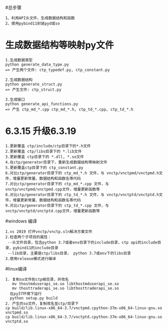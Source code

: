 
#总步骤

    1、利用API头文件，生成数据结构和函数
    2、使用pybind11封装pyd或so


# 生成数据结构等映射py文件

    1.生成数据类型
    python generate_data_type.py
    => 产生两个文件: ctp_typedef.py, ctp_constant.py
    
    2.生成数据结构
    python generate_struct.py
    => 产生文件: ctp_struct.py
    
    3.生成接口
    python generate_api_functions.py
    => 产生 ctp_md_*.cpp ctp_md_*.h, ctp_td_*.cpp, ctp_td_*.h

# 6.3.15 升级6.3.19
    
    1.更新覆盖 ctp/include/ctp目录下的*.h文件
    2.更新覆盖 ctp/libs目录下的 *.lib文件
    3.更新覆盖 ctp目录下的 *.dll, *.so文件
    4.在ctp/generator目录下，重新生成数据结构等映射文件
    5.更新覆盖ctp目录下的 ctp_constant.py    
    6.对比ctp/generator目录下的 ctp_md_*.h 文件，与 vnctp/vnctpmd/vnctpmd.h文件，增量更新常量、数据结构和函数名等代码
    7.对比ctp/generator目录下的 ctp_md_*.cpp 文件，与 vnctp/vnctpmd/vnctpmd.cpp文件，增量更新函数等
    8.对比ctp/generator目录下的 ctp_td_*.h 文件，与 vnctp/vnctptd/vnctptd.h文件，增量更新常量、数据结构和函数名等代码
    9.对比ctp/generator目录下的 ctp_td_*.cpp 文件，与 vnctp/vnctptd/vnctptd.cpp文件，增量更新函数等
    
#windows 编译

    1.vs 2019 打开vnctp/vnctp.sln解决方案文件
    2.检查两个子项目的属性：
     --头文件目录，包含python 3.7或者env目录下的include目录，ctp api的include目录，pybind11的include目录
     --lib目录，主要是ctp/libs目录， python 3.7或env下的libs目录
    3.使用release模式进行编译
 
  
 #linux编译
 
    1. 复制so文件到ctp根目录，并改名
       mv thostmduserapi_se.so libthostmduserapi_se.so 
       mv thosttraderapi_se.so libthosttraderapi_se.so
      在py37环境下运行
      python setup.py build
    2. 产生的so文件，复制改名至ctp/目录下
    cp build/lib.linux-x86_64-3.7/vnctpmd.cpython-37m-x86_64-linux-gnu.so  vnctpmd.so 
    cp build/lib.linux-x86_64-3.7/vnctptd.cpython-37m-x86_64-linux-gnu.so vnctptd.so

